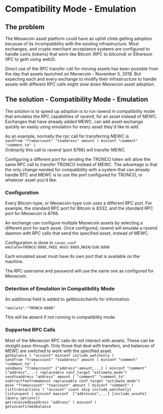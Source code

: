 # Compatibility Mode - Emulation

## The problem
The Meowcoin asset platform could have an uphill climb getting adoption because of its incompatibility with the existing infrastructure.  Most exchanges, and crypto merchant acceptance systems are configured to handle coins (tokens) that work like Bitcoin (RPC to bitcoind) or Ethereum (IPC to geth using web3).

Direct use of the RPC transfer call for moving assets has been possible from the day that assets launched on Meowcoin - November 5, 2018.  But expecting each and every exchange to modify their infrastructure to handle assets with different RPC calls might slow down Meowcoin asset adoption.

## The solution - Compatibility Mode - Emulation
The solution is to speed up adoption is to run ravend in compatibility mode that emulates the RPC capabilities of ravend, for an asset instead of MEWC.  Exchanges that have already added MEWC, can add asset exchange quickly an easily using emulation for every asset they'd like to add.

As an example, normally the rpc call for transferring MEWC is   
```sendfrom "fromaccount" "toaddress" amount ( minconf "comment" "comment_to" )```   
Ordinarily this call to ravend (port 8766) will transfer MEWC

Configuring a different port for sending the TRONCO token will allow the same RPC call to transfer TRONCO instead of MEWC.  The advantage is that the only change needed for compatibility with a system that can already handle BTC and MEWC is to use the port configured for TRONCO, or whatever asset you'd like.

### Configuration
Every Bitcoin-type, or Meowcoin-type coin uses a different RPC port.  For example, the standard RPC port for Bitcoin is 8332, and the standard RPC port for Meowcoin is 8766.

An exchange can configure multiple Meowcoin assets by selecting a different port for each asset.  Once configured, ravend will emulate a ravend daemon with RPC calls that send the specified asset, instead of MEWC.

Configuration is done in ```raven.conf```  
```emulate=TRONCO:8888,FREE_HUGS:8889,MAIN/SUB:8890```

Each emulated asset must have its own port that is available on the machine.

The RPC username and password will use the same one as configured for Meowcoin.

### Detection of Emulation in Compatibility Mode
An additional field is added to getblockchainfo for information. 

```"emulate":"TRONCO:8888"```

This will be absent if not running in compatibility mode.

### Supported RPC Calls

Most of the Meowcoin RPC calls do not interact with assets.  These can be straight pass-through.  Only those that deal with transfers, and balances of MEWC are switched to work with the specified asset.  
```getbalance ( "account" minconf include_watchonly )```  
```sendfrom "fromaccount" "toaddress" amount ( minconf "comment" "comment_to" )```    
```sendmany "fromaccount" {"address":amount,...} ( minconf "comment" ["address",...] replaceable conf_target "estimate_mode")```  
```sendtoaddress "address" amount ( "comment" "comment_to" subtractfeefromamount replaceable conf_target "estimate_mode")```  
```move "fromaccount" "toaccount" amount ( minconf "comment" )```  
```listtransactions ( "account" count skip include_watchonly)```  
```listunspent ( minconf maxconf  ["addresses",...] [include_unsafe] [query_options])```  
```getreceivedbyaddress "address" ( minconf )```  
```getunconfirmedbalance```  


